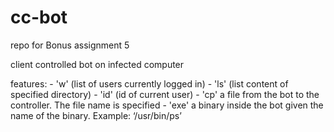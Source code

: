 # cc-bot

repo for Bonus assignment 5

client controlled bot on infected computer

features:
	- 'w'   (list of users currently logged in)
	- 'ls'   <PATH> (list content of specified directory)
	- 'id'   (id of current user)
	- 'cp'   a file from the bot to the controller. The file name is specified
	- 'exe'   a binary inside the bot given the name of the binary. Example: ‘/usr/bin/ps’
